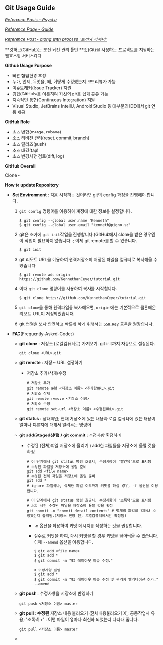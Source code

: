 ## Git Usage Guide

*[Reference Posts - Psyche](https://medium.com/@psychet_learn)*

*[Reference Page - Guide](https://github.com/KennethanCeyer/tutorial-git#clap-%EC%8B%9C%EC%9E%91%ED%95%98%EB%A9%B0)*

*[Reference Post - along with process '토끼와 거북이'](<https://milooy.wordpress.com/2017/06/21/working-together-with-github-tutorial/>)*

**깃허브(GitHub)는 분산 버전 관리 툴인 **깃(Git)을 사용하는 프로젝트를 지원하는 웹호스팅 서비스이다.



**Github Usage Purpose**

- 빠른 협업환경 조성
- 누가, 언제, 무엇을, 왜, 어떻게 수정했는지 코드리뷰가 가능
- 이슈트래커(Issue Tracker) 지원
- 깃헙(GitHub)을 이용하여 자신의 git을 쉽게 공유 가능
- 지속적인 통합(Continuous Integration) 지원
- Visual Studio, JetBrains IntelliJ, Android Studio 등 대부분의 IDE에서 git 연동 제공



**GitHub Role**

- 소스 병합(merge, rebase)
- 소스 리비전 관리(reset, commit, branch)
- 소스 릴리즈(push)
- 소스 태깅(tag)
- 소스 변경사항 검토(diff, log)



**GitHub Overall**

Clone -



**How to update Repository**

- **Set Environment** : 처음 시작하는 것이라면 git의 config 과정을 진행해야 합니다.

  1. `git config` 명령어를 이용하여 계정에 대한 정보를 설정합니다.

     ```
     $ git config --global user.name "Kenneth"
     $ git config --global user.email "kenneth@pigno.se"
     ```

  2. git은 초기에 `git init`작업을 진행합니다.(GitHub에서 clone을 받은 경우엔 이 작업이 필요하지 않습니다.); 이제 git remote를 할 수 있습니다.

     ```
     $ git init
     ```

  3. git 리모트 URL을 이용하여 원격저장소에 저장된 파일을 컴퓨터로 복사해올 수 있습니다.

     ```
     $ git remote add origin https://github.com/KennethanCeyer/tutorial.git
     ```

  4. 이때 `git clone` 명령어를 사용하여 복사를 시작합니다.

     ```
     $ git clone https://github.com/KennethanCeyer/tutorial.git
     ```

  5. `git clone`을 통해 원격파일을 복사해오면, `origin` 에는 기본적으로 클론해온 리모트 URL이 저장되있습니다.

  6. git 연결을 보다 안전하고 빠르게 하기 위해서는 [`SSH Key`](https://git-scm.com/book/ko/v1/Git-%EC%84%9C%EB%B2%84-SSH-%EA%B3%B5%EA%B0%9C%ED%82%A4-%EB%A7%8C%EB%93%A4%EA%B8%B0) 등록을 권장합니다.

  

- **FAC**(Frequently-Asked-Codes)

  - **git clone** : 저장소 (로컬컴퓨터로) 가져오기. git init까지 자동으로 설정된다.

    ```
    git clone <URL>.git
    ```

  - **git remote** : 저장소 URL 설정하기

    - 저장소 추가/삭제/수정

      ```
      # 저장소 추가
      git remote add <저장소 이름> <추가할URL>.git
      # 저장소 삭제
      git remote remove <저장소 이름>
      # 저장소 수정
      git remote set-url <저장소 이름> <수정된URL>.git
      ```

  - **git status** : 상태확인; 현재 저장소에 있는 내용과 로컬 컴퓨터에 있는 내용이 얼마나 다른지에 대해서 알려주는 명령어

  - **git add(Staged상태) / git commit** : 수정사항 확정하기

    - 수정된 (전체)파일 저장소에 올리기 / add한 파일들을 저장소에 올릴 것을 확정

      ```
      # 이 단계에서 git status 명령 호출시, 수정사항이 '빨간색'으로 표시됨
      # 수정된 파일을 저장소에 올릴 준비
      git add <file name>
      # 수정된 전체 파일을 저장소에 올릴 준비
      git add *
      # ignore 파일이나, 삭제한 파일 이력까지 커밋을 하실 경우, -f 옵션을 이용합니다.
      
      # 이 단계에서 git status 명령 호출시, 수정사항이 '초록색'으로 표시됨
      # add 시킨 수정된 파일을 저장소에 올릴 것을 확정
      git commit -m "commit detail contents" # 몇개의 파일이 얼마나 수정됐는지 출력됨.(저장소 반영 전, 로컬컴퓨터에서만 확정됨)
      ```

      - `-m` 옵션을 이용하여 커밋 메시지를 작성하는 것을 권장합니다.

      - 실수로 커밋을 하여, 다시 커밋을 할 경우 커밋을 덮어씌울 수 있습니다. 이때 `--amend` 옵션을 이용합니다.

        ```
        $ git add <file name>
        $ git add *
        $ git commit -m "UI 레이아웃 이슈 수정."
        
        # 수정사항 발생
        $ git add *
        $ git commit -m "UI 레이아웃 이슈 수정 및 관리자 벨리데이션 추가." --amend
        ```

        

  - **git push** : 수정사항을 저장소에 반영하기

    ```
    git push <저장소 이름> master
    ```

  - **git pull** : **수정된** 저장소 내용 불러오기 (전체내용불러오기 X); 공동작업시 유용; '초록색 +' : 어떤 파일이 얼마나 최신화 되었는지 나타내 줍니다. 

    ```
    git pull <저장소 이름> master
    ```

  - 



